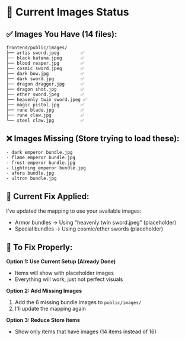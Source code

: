 # 📸 **Current Images Status**

## ✅ **Images You Have (14 files):**

```
frontend/public/images/
├── artis sword.jpeg        ✅
├── black katana.jpeg       ✅
├── blood reaper.jpg        ✅
├── cosmic sword.jpeg       ✅
├── dark bow.jpg            ✅
├── dark sword.jpg          ✅
├── dragon dragger.jpg      ✅
├── dragon shot.jpg         ✅
├── ether sword.jpeg        ✅
├── heavenly twin sword.jpeg ✅
├── magic pistol.jpg        ✅
├── rune blade.jpg          ✅
├── rune claw.jpg           ✅
└── steel claw.jpg          ✅
```

## ❌ **Images Missing (Store trying to load these):**

```
- dark emperor bundle.jpg
- flame emperor bundle.jpg
- frost emperor bundle.jpg
- lightning emperor bundle.jpg
- afera bundle.jpg
- ultron bundle.jpg
```

## 🔧 **Current Fix Applied:**

I've updated the mapping to use your available images:
- Armor bundles → Using "heavenly twin sword.jpeg" (placeholder)
- Special bundles → Using cosmic/ether swords (placeholder)

## 🎯 **To Fix Properly:**

**Option 1: Use Current Setup (Already Done)**
- Items will show with placeholder images
- Everything will work, just not perfect visuals

**Option 2: Add Missing Images**
1. Add the 6 missing bundle images to `public/images/`
2. I'll update the mapping again

**Option 3: Reduce Store Items**
- Show only items that have images (14 items instead of 16)

